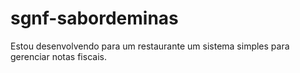 # sgnf-sabordeminas
Estou desenvolvendo para um restaurante um sistema simples para gerenciar notas fiscais.  
